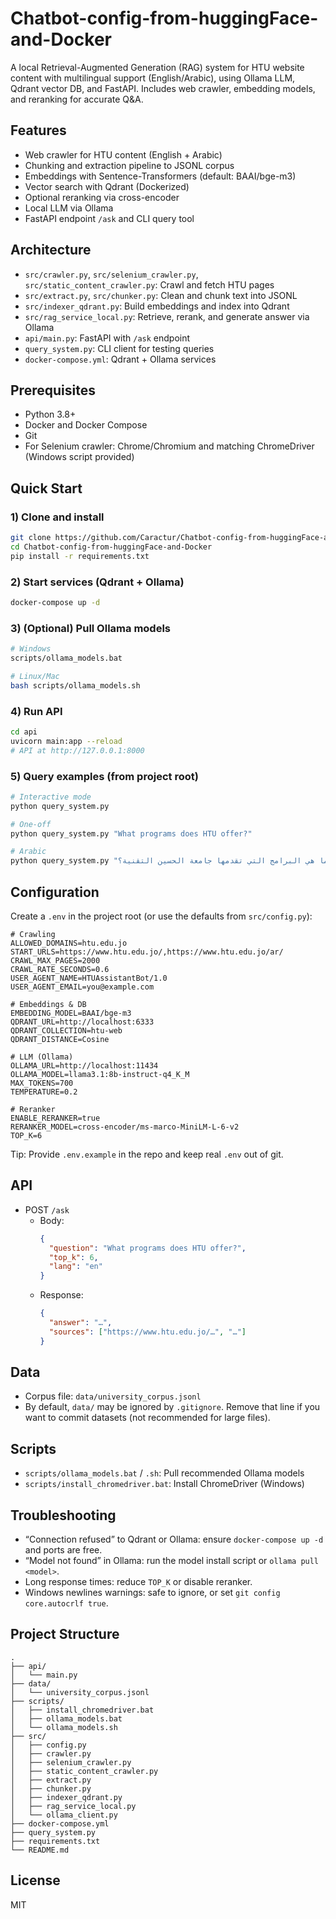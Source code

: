 # Chatbot-config-from-huggingFace-and-Docker

A local Retrieval-Augmented Generation (RAG) system for HTU website content with multilingual support (English/Arabic), using Ollama LLM, Qdrant vector DB, and FastAPI. Includes web crawler, embedding models, and reranking for accurate Q&A.

## Features
- Web crawler for HTU content (English + Arabic)
- Chunking and extraction pipeline to JSONL corpus
- Embeddings with Sentence-Transformers (default: BAAI/bge-m3)
- Vector search with Qdrant (Dockerized)
- Optional reranking via cross-encoder
- Local LLM via Ollama
- FastAPI endpoint `/ask` and CLI query tool

## Architecture
- `src/crawler.py`, `src/selenium_crawler.py`, `src/static_content_crawler.py`: Crawl and fetch HTU pages
- `src/extract.py`, `src/chunker.py`: Clean and chunk text into JSONL
- `src/indexer_qdrant.py`: Build embeddings and index into Qdrant
- `src/rag_service_local.py`: Retrieve, rerank, and generate answer via Ollama
- `api/main.py`: FastAPI with `/ask` endpoint
- `query_system.py`: CLI client for testing queries
- `docker-compose.yml`: Qdrant + Ollama services

## Prerequisites
- Python 3.8+
- Docker and Docker Compose
- Git
- For Selenium crawler: Chrome/Chromium and matching ChromeDriver (Windows script provided)

## Quick Start

### 1) Clone and install
```bash
git clone https://github.com/Caractur/Chatbot-config-from-huggingFace-and-Docker.git
cd Chatbot-config-from-huggingFace-and-Docker
pip install -r requirements.txt
```

### 2) Start services (Qdrant + Ollama)
```bash
docker-compose up -d
```

### 3) (Optional) Pull Ollama models
```bash
# Windows
scripts/ollama_models.bat

# Linux/Mac
bash scripts/ollama_models.sh
```

### 4) Run API
```bash
cd api
uvicorn main:app --reload
# API at http://127.0.0.1:8000
```

### 5) Query examples (from project root)
```bash
# Interactive mode
python query_system.py

# One-off
python query_system.py "What programs does HTU offer?"

# Arabic
python query_system.py "ما هي البرامج التي تقدمها جامعة الحسين التقنية؟"
```

## Configuration

Create a `.env` in the project root (or use the defaults from `src/config.py`):

```env
# Crawling
ALLOWED_DOMAINS=htu.edu.jo
START_URLS=https://www.htu.edu.jo/,https://www.htu.edu.jo/ar/
CRAWL_MAX_PAGES=2000
CRAWL_RATE_SECONDS=0.6
USER_AGENT_NAME=HTUAssistantBot/1.0
USER_AGENT_EMAIL=you@example.com

# Embeddings & DB
EMBEDDING_MODEL=BAAI/bge-m3
QDRANT_URL=http://localhost:6333
QDRANT_COLLECTION=htu-web
QDRANT_DISTANCE=Cosine

# LLM (Ollama)
OLLAMA_URL=http://localhost:11434
OLLAMA_MODEL=llama3.1:8b-instruct-q4_K_M
MAX_TOKENS=700
TEMPERATURE=0.2

# Reranker
ENABLE_RERANKER=true
RERANKER_MODEL=cross-encoder/ms-marco-MiniLM-L-6-v2
TOP_K=6
```

Tip: Provide `.env.example` in the repo and keep real `.env` out of git.

## API

- POST `/ask`
  - Body:
    ```json
    {
      "question": "What programs does HTU offer?",
      "top_k": 6,
      "lang": "en"
    }
    ```
  - Response:
    ```json
    {
      "answer": "…",
      "sources": ["https://www.htu.edu.jo/…", "…"]
    }
    ```

## Data
- Corpus file: `data/university_corpus.jsonl`
- By default, `data/` may be ignored by `.gitignore`. Remove that line if you want to commit datasets (not recommended for large files).

## Scripts
- `scripts/ollama_models.bat` / `.sh`: Pull recommended Ollama models
- `scripts/install_chromedriver.bat`: Install ChromeDriver (Windows)

## Troubleshooting
- “Connection refused” to Qdrant or Ollama: ensure `docker-compose up -d` and ports are free.
- “Model not found” in Ollama: run the model install script or `ollama pull <model>`.
- Long response times: reduce `TOP_K` or disable reranker.
- Windows newlines warnings: safe to ignore, or set `git config core.autocrlf true`.

## Project Structure
```
.
├── api/
│   └── main.py
├── data/
│   └── university_corpus.jsonl
├── scripts/
│   ├── install_chromedriver.bat
│   ├── ollama_models.bat
│   └── ollama_models.sh
├── src/
│   ├── config.py
│   ├── crawler.py
│   ├── selenium_crawler.py
│   ├── static_content_crawler.py
│   ├── extract.py
│   ├── chunker.py
│   ├── indexer_qdrant.py
│   ├── rag_service_local.py
│   └── ollama_client.py
├── docker-compose.yml
├── query_system.py
├── requirements.txt
└── README.md
```

## License
MIT
